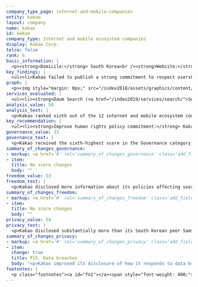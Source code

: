 ```yaml
---
company_type_page: internet-and-mobile-companies
entity: kakao
layout: company
name: kakao
id: kakao
company_type: Internet and mobile ecosystem companies
display: Kakao Corp.
telco: false
rank: 6
basic_information: | 
  <p><strong>Domicile:</strong> South Korea<br /><strong>Website:</strong> <a href="http://www.kakaocorp.com">www.kakaocorp.com</a>&nbsp;</p>
key_findings: | 
  <ul><li>Kakao failed to publish a strong commitment to respect users&rsquo; freedom of expression and privacy rights, but disclosed more about its policies affecting freedom of expression than many of its peers.</li><li>Kakao disclosed more than many of its peers about how it handles government requests to restrict content or accounts or hand over user information, but did not disclose information or data about government requests received from outside of South Korea.</li><li>While Kakao improved its disclosure of how it handles data breaches, it disclosed little information about its handling of security vulnerabilities.</li></ul>
graph: | 
  <p><img style="margin: 0px;" src="/index2018/assets/graphics/content/scores_company6.png" /></p>
services_evaluated: | 
  <ul><li><strong>Daum Search (<a href="/index2019/services/search/">Search engine</a>)</strong></li><li><strong>Daum Mail (<a href="/index2019/services/emailservice/">Email</a>)</strong></li><li><strong>KakaoTalk (<a href="/index2019/services/messagingvoip/">Messaging &amp; VoIP</a>)</strong></li></ul>
analysis_value: 50
analysis_text: | 
  <p>Kakao ranked sixth out of the 12 internet and mobile ecosystem companies evaluated.<a href="#fn1"><sup><strong>1</strong></sup></a> With an overall score of 50 percent, the company failed to disclose sufficient information about policies and practices affecting freedom of expression and privacy&mdash;although it was more transparent than its South Korean peer, Samsung. Kakao improved its disclosure of how it responds to data breaches but did not make any other improvements resulting in score changes in this year&rsquo;s Index.<a href="#fn2"><sup><strong>2</strong></sup></a> South Korean law, such as requirements for grievance mechanisms and transparency around the collection and sharing of user information, helped boost the company&rsquo;s performance.<a href="#fn3"><sup><strong>3</strong></sup></a> However, the company still fell short in key areas: for instance, it did not publish any data about content or accounts restricted to enforce its rules or a commitment to notify users of such restrictions, although there are no legal barriers preventing Kakao from disclosing such information.<br /><br /></p><hr /><p><br /><strong>Kakao Corp.</strong> provides online communication and search services in South Korea and internationally, with products that include web-based mail and messaging, a search engine, and maps and location services.</p><p><strong>Market cap:</strong> USD 8.8 billion<a href="#fn4"><sup><strong>4</strong></sup></a><br /><strong>KOSDAQ:</strong> A035720</p>
key_recommendation: | 
  <ul><li><strong>Improve human rights policy commitment:</strong> Kakao should commit to respect users&rsquo; freedom of expression and privacy in accordance with international human rights standards.</li><li><strong>Improve transparency around content and account restrictions:</strong> Kakao should publish data on content and accounts it restricted to enforce its rules, and commit to notify users of these types of restrictions.</li><li><strong>Be more transparent about handling of user information:</strong> Kakao should improve its disclosure of whether and how it collects data by tracking users across the internet.</li></ul>
governance_value: 33
governance_text: | 
  <p>Kakao received the sixth-highest score in the Governance category, slightly outperforming its South Korean peer, Samsung. The company made a commitment to protect users&rsquo; privacy, although its commitment fell short of explicitly referring to international human rights standards, and it made no similar commitment with regards to freedom of expression (G1). It disclosed executive- and management-level oversight over privacy issues (G2) and that it trains employees on such issues (G3). While Kakao disclosed some information about assessing privacy impacts, it disclosed little else regarding its implementation of human rights impact assessments (G4), and, like most companies, disclosed no information on whether it assesses freedom of expression and privacy risks associated with its use of automated decision-making and its targeted advertising practices and policies. On a positive note, Kakao disclosed more about its grievance and remedy processes than any other internet and mobile ecosystem company evaluated (G6).<a href="#fn5"><sup><strong>5</strong></sup></a> Companies are required by law to offer users an avenue for lodging grievances.<a href="#fn6"><sup><strong>6</strong></sup></a></p>
summary_of_changes_governance:
- markup: <a href='#' rel='summary_of_changes_governance' class='add_fieldset dashicons-before dashicons-plus'><span>Add fieldset</span></a>
- item:
  title: No score changes
  body: ""
freedom_value: 53
freedom_text: | 
  <p>Kakao disclosed more information about its policies affecting users&rsquo; freedom of expression than Apple and Facebook, but there was ample room for improvement. Kakao published terms of service that were easy to locate and relatively easy to understand (F1) but did not clarify how it directly notifies users of changes (F2). Kakao revealed more about its policies for restricting content and accounts than many of its peers. It disclosed the types of content and activities it does not allow on its services (F3) and disclosed some information about its policy of notifying users of such restrictions (F8). However, like most companies, Kakao disclosed no data about the volume or types of content or accounts it restricted as a result of terms of service violations (F4).</p><p>Kakao disclosed more than Microsoft, Apple, and Facebook about its handling of government and private requests to remove content or restrict accounts (F5-F7). Kakao was more transparent about its process for responding to private requests than government requests (F5). Notably, the company did not provide data about government requests to restrict content or accounts from outside of South Korea (F6). It disclosed more data about private requests it received to block content or restrict user accounts (F7) than many of its peers, including Apple and Google.</p>
summary_of_changes_freedom:
- markup: <a href='#' rel='summary_of_changes_freedom' class='add_fieldset dashicons-before dashicons-plus'><span>Add fieldset</span></a>
- item:
  title: No score changes
  body: ""
privacy_value: 54
privacy_text: | 
  <p>Kakao disclosed substantially more than its South Korean peer Samsung about policies affecting users&rsquo; privacy and security, but disclosed less than all of the U.S.-based internet and mobile ecosystem companies. Kakao&rsquo;s privacy policies were easy to find and understand, and disclosed a commitment to notify users of changes to these policies, though it was not always clear how users would be notified (P1, P2). Kakao clearly disclosed what types of user information it collects (P3) and disclosed the most about what user information it shares and with whom (P4). However, it was less transparent about its purposes for collecting and sharing user information (P5), and failed to disclose a time frame for deleting information when users terminate their accounts (P6). It provided users with some options to control the company&rsquo;s collection of their information and the right to opt out of targeted advertising (P7). It disclosed nothing about whether or how it tracks users across the internet (P9).</p><p>Kakao disclosed less about how it handles government and private requests for user information than all U.S. internet and mobile ecosystem companies evaluated, but more than the rest of its peers (P10, P11). It provided no information about whether it notifies users of government or private requests for user information (P12). Kakao offered more disclosure than Facebook and its South Korean counterpart Samsung about its security policies (P13-P18). It was the only company to fully disclose the internal measures it takes to secure users&rsquo; information, including conducting security audits and limiting and monitoring employee access to user data (P13). It improved its transparency about how it addresses data breaches (P15). However, it provided insufficient information about measures taken to address security vulnerabilities (P14) and its encryption practices across different services (P16).</p>
summary_of_changes_privacy:
- markup: <a href='#' rel='summary_of_changes_privacy' class='add_fieldset dashicons-before dashicons-plus'><span>Add fieldset</span></a>
- item:
  change: true
  title: P15. Data breaches
  body: "<p>Kakao improved its disclosure of how it responds to data breaches and provided some information about its commitment to notify relevant authorities and affected users.</p>"
footnotes: | 
  <p class="footnotes"><a id="fn1"></a><span style="font-weight: 400;">[1]</span> The research period for the 2019 Index ran from January 13, 2018 to February 8, 2019. Policies that came into effect after February 8, 2019 were not evaluated in this Index.</p><p class="footnotes"><a id="fn2"></a><span style="font-weight: 400;">[2]</span> For Kakao&rsquo;s performance in the 2018 Index, see: <a href="/index2018/companies/kakao">rankingdigitalrights.org/index2018/companies/kakao</a>&nbsp;</p><p class="footnotes"><a id="fn3"></a><span style="font-weight: 400;">[3]</span> &lsquo;Act on Promotion of Information and Communications Network Utilization and Information Protection (ICNA)&rsquo;, 22 March 2016. <a href="http://www.law.go.kr/법령/정보통신망이용촉진및정보보호등에관한법률">www.law.go.kr/법령/정보통신망이용촉진및정보보호등에관한법률</a>; &lsquo;Telecommunications Business Act&rsquo;, 19 May 2011.</p><p class="footnotes"><a id="fn4"></a><span style="font-weight: 400;">[4]</span> Bloomberg Markets, Accessed April 18, 2019, https://www.bloomberg.com/quote/035720:KS</p><p class="footnotes"><a id="fn5"></a><span style="font-weight: 400;">[5]</span> South Korean law requires companies to offer a grievance mechanism. See: &lsquo;Act on Promotion of Information and Communications Network Utilization and Information Protection (ICNA)&rsquo;, 22 March 2016. http://www.law.go.kr/법령/정보통신망이용촉진및정보보호등에관한법률; &lsquo;Telecommunications Business Act&rsquo;, 19 May 2011. <a href="http://www.law.go.kr/%EB%B2%95%EB%A0%B9/%EC%A0%84%EA%B8%B0%ED%86%B5%EC%8B%A0%EC%82%AC%EC%97%85%EB%B2%95">www.law.go.kr/%EB%B2%95%EB%A0%B9/%EC%A0%84%EA%B8%B0%ED%86%B5%EC%8B%A0%EC%82%AC%EC%97%85%EB%B2%95</a>&nbsp;</p><p class="footnotes"><a id="fn6"></a><span style="font-weight: 400;">[6]</span> &lsquo;Act on Promotion of Information and Communications Network Utilization and Information Protection (ICNA)&rsquo;, 22 March 2016. <a href="http://www.law.go.kr/법령/정보통신망이용촉진및정보보호등에관한법률">www.law.go.kr/법령/정보통신망이용촉진및정보보호등에관한법률</a>; &lsquo;Telecommunications Business Act&rsquo;, 19 May 2011. <a href="http://www.law.go.kr/%EB%B2%95%EB%A0%B9/%EC%A0%84%EA%B8%B0%ED%86%B5%EC%8B%A0%EC%82%AC%EC%97%85%EB%B2%95">www.law.go.kr/%EB%B2%95%EB%A0%B9/%EC%A0%84%EA%B8%B0%ED%86%B5%EC%8B%A0%EC%82%AC%EC%97%85%EB%B2%95</a>&nbsp;</p>
---
```

